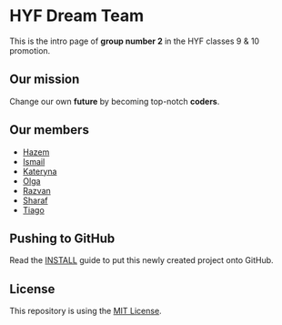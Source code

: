 # HYF Dream Team

This is the intro page of **group number 2** in the HYF classes 9 & 10 promotion.

## Our mission

Change our own **future** by becoming top-notch **coders**.

## Our members

- [Hazem](hazem.md)
- [Ismail](ismail.md)
- [Kateryna](kateryna.md)
- [Olga](olga.md)
- [Razvan](razvan.md)
- [Sharaf](sharaf.md)
- [Tiago](tiago.md)

## Pushing to GitHub

Read the [INSTALL](INSTALL.md) guide to put this newly created project onto GitHub.

## License

This repository is using the [MIT License](LICENSE).
